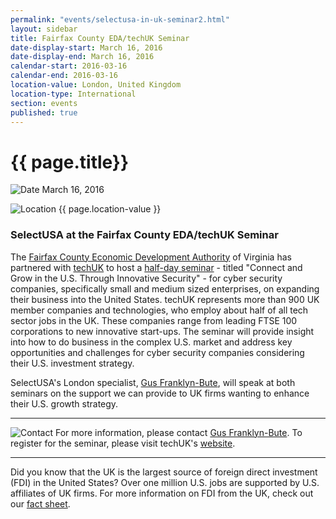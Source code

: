 ```yaml
---
permalink: "events/selectusa-in-uk-seminar2.html"
layout: sidebar
title: Fairfax County EDA/techUK Seminar
date-display-start: March 16, 2016
date-display-end: March 16, 2016
calendar-start: 2016-03-16
calendar-end: 2016-03-16
location-value: London, United Kingdom
location-type: International
section: events
published: true
---
```


# {{ page.title}}

![Date](https://google.github.io/material-design-icons/action/svg/design/ic_event_24px.svg "Date") March 16, 2016

![Location](http://google.github.io/material-design-icons/social/svg/design/ic_location_city_24px.svg "Location") {{ page.location-value }}

### SelectUSA at the Fairfax County EDA/techUK Seminar

The [Fairfax County Economic Development Authority](http://www.fairfaxcountyeda.org/) of Virginia has partnered with [techUK](http://www.techuk.org/) to host a [half-day seminar](http://www.techuk.org/events/seminar/item/7180-connect-and-grow-in-the-us-through-innovative-security) - titled "Connect and Grow in the U.S. Through Innovative Security" - for cyber security companies, specifically small and medium sized enterprises, on expanding their business into the United States. techUK represents more than 900 UK member companies and technologies, who employ about half of all tech sector jobs in the UK. These companies range from leading FTSE 100 corporations to new innovative start-ups. The seminar will provide insight into how to do business in the complex U.S. market and address key opportunities and challenges for cyber security companies considering their U.S. investment strategy. 

SelectUSA's London specialist, [Gus Franklyn-Bute](mailto:gus.franklynbute@trade.gov?Subject=SelectUSA%20at%20the%20Fairfax%20County/techUK%20Seminar%20-%20Inquiry), will speak at both seminars on the support we can provide to UK firms wanting to enhance their U.S. growth strategy.

---

![Contact](https://google.github.io/material-design-icons/action/svg/design/ic_question_answer_24px.svg "Contact") For more information, please contact [Gus Franklyn-Bute](mailto:gus.franklynbute@trade.gov?Subject=SelectUSA%20at%20the%20Fairfax%20County/techUK%20Seminar%20-%20Inquiry). To register for the seminar, please visit techUK's [website](http://www.techuk.org/events/seminar/item/7180-connect-and-grow-in-the-us-through-innovative-security).

---

Did you know that the UK is the largest source of foreign direct investment (FDI) in the United States? Over one million U.S. jobs are supported by U.S. affiliates of UK firms. For more information on FDI from the UK, check out our [fact sheet](http://selectusa.commerce.gov/country-fact-sheets/UK_Fact_Sheet.pdf).
